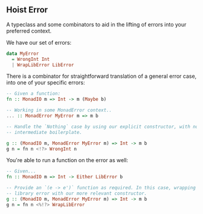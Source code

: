 ## Hoist Error

A typeclass and some combinators to aid in the lifting of errors into your
preferred context.

We have our set of errors:
```haskell
data MyError
  = WrongInt Int
  | WrapLibError LibError
```

There is a combinator for straightforward translation of a general error case,
into one of your specific errors:
```haskell
-- Given a function:
fn :: MonadIO m => Int -> m (Maybe b)

-- Working in some MonadError context..
... :: MonadError MyError m => m b

-- Handle the `Nothing` case by using our explicit constructor, with no
-- intermediate boilerplate.

g :: (MonadIO m, MonadError MyError m) => Int -> m b
g n = fn n <!?> WrongInt n
```

You're able to run a function on the error as well:
```haskell
-- Given...
fn :: MonadIO m => Int -> Either LibError b

-- Provide an `(e -> e')` function as required. In this case, wrapping a general
-- library error with our more relevant constructor.
g :: (MonadIO m, MonadError MyError m) => Int -> m b
g n = fn n <%!?> WrapLibError
```
